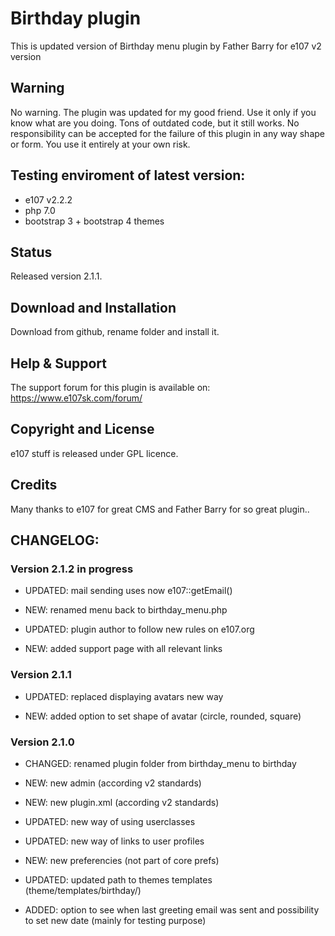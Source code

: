 # Birthday plugin

This is updated version of Birthday menu plugin by Father Barry for e107 v2 version

## Warning

No warning. The plugin was updated for my good friend. Use it only if you know what are you doing.
Tons of outdated code, but it still works. 
No responsibility can be accepted for the failure of this plugin in any way shape or form. You use it entirely at your own risk.

## Testing enviroment of latest version:
- e107 v2.2.2
- php 7.0
- bootstrap 3 + bootstrap 4 themes

## Status

Released version 2.1.1. 
 
## Download and Installation

Download from github, rename folder and install it.

## Help & Support
The support forum for this plugin is available on:  https://www.e107sk.com/forum/

## Copyright and License

e107 stuff is released under GPL licence.
 
## Credits

Many thanks to e107 for great CMS and Father Barry for so great plugin..

## CHANGELOG:

###  Version 2.1.2 in progress

- UPDATED: mail sending uses now e107::getEmail()

- NEW: renamed menu back to birthday_menu.php

- UPDATED: plugin author to follow new rules on e107.org 

- NEW: added support page with all relevant links

###  Version 2.1.1

- UPDATED: replaced displaying avatars new way

- NEW: added option to set shape of avatar (circle, rounded, square) 


###  Version 2.1.0

- CHANGED: renamed plugin folder from birthday_menu to birthday

- NEW: new admin (according v2 standards)

- NEW: new plugin.xml (according v2 standards)

- UPDATED: new way of using userclasses  

- UPDATED: new way of links to user profiles 

- NEW: new preferencies (not part of core prefs)

- UPDATED: updated path to themes templates (theme/templates/birthday/)

- ADDED: option to see when last greeting email was sent and possibility to set new date (mainly for testing purpose)
